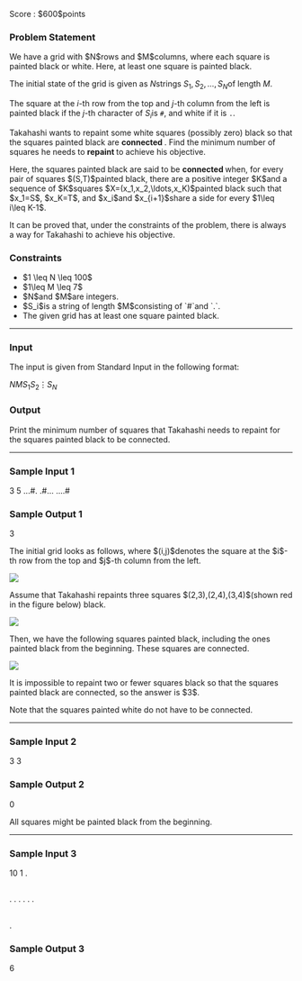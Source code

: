 
<div>

<span>

<span>

<p>
Score : $600$points
</p>

<div>

<section>

### **Problem Statement**

<p>
We have a grid with $N$rows and $M$columns, where each square is painted black or white.
Here, at least one square is painted black.

The initial state of the grid is given as $N$strings $S_1,S_2,\ldots,S_N$of length $M$.

The square at the $i$-th row from the top and $j$-th column from the left is painted black if the $j$-th character of $S_i$is `#`, and white if it is `.`.
</p>

<p>
Takahashi wants to repaint some white squares (possibly zero) black so that the squares painted black are 
<strong>
connected
</strong>
.
Find the minimum number of squares he needs to 
<strong>
repaint
</strong>
to achieve his objective.
</p>

<p>
Here, the squares painted black are said to be 
<strong>
connected
</strong>
when, for every pair of squares $(S,T)$painted black, there are a positive integer $K$and a sequence of $K$squares $X=(x_1,x_2,\ldots,x_K)$painted black such that $x_1=S$, $x_K=T$, and $x_i$and $x_{i+1}$share a side for every $1\leq i\leq K-1$.

It can be proved that, under the constraints of the problem, there is always a way for Takahashi to achieve his objective.
</p>

</section>

</div>

<div>

<section>

### **Constraints**

<ul>

<li>
$1 \leq N \leq 100$
</li>

<li>
$1\leq M \leq 7$
</li>

<li>
$N$and $M$are integers.
</li>

<li>
$S_i$is a string of length $M$consisting of `#`and `.`.
</li>

<li>
The given grid has at least one square painted black.
</li>

</ul>

</section>

</div>

---

<div>

<div>

<section>

### **Input**

<p>
The input is given from Standard Input in the following format:
</p>

<div>

$N$$M$$S_1$$S_2$$\vdots$$S_N$
</div>

</section>

</div>

<div>

<section>

### **Output**

<p>
Print the minimum number of squares that Takahashi needs to repaint for the squares painted black to be connected.
</p>

</section>

</div>

</div>

---

<div>

<section>

### **Sample Input 1**

<div>

3 5
...#.
.#...
....#

</div>

</section>

</div>

<div>

<section>

### **Sample Output 1**

<div>

3

</div>

<p>
The initial grid looks as follows, where $(i,j)$denotes the square at the $i$-th row from the top and $j$-th column from the left.
</p>

<p>

<img src="https://img.atcoder.jp/abc296/d5b5d945798a02840b8add26271fe2a5.png">

</img>

</p>

<p>
Assume that Takahashi repaints three squares $(2,3),(2,4),(3,4)$(shown red in the figure below) black.
</p>

<p>

<img src="https://img.atcoder.jp/abc296/d2d0f1745af0dc309341f96dbd83e717.png">

</img>

</p>

<p>
Then, we have the following squares painted black, including the ones painted black from the beginning. These squares are connected.
</p>

<p>

<img src="https://img.atcoder.jp/abc296/76bebc05c2d7c5240151b534ba30f29b.png">

</img>

</p>

<p>
It is impossible to repaint two or fewer squares black so that the squares painted black are connected, so the answer is $3$.

Note that the squares painted white do not have to be connected.
</p>

</section>

</div>

---

<div>

<section>

### **Sample Input 2**

<div>

3 3
###
###
###

</div>

</section>

</div>

<div>

<section>

### **Sample Output 2**

<div>

0

</div>

<p>
All squares might be painted black from the beginning.
</p>

</section>

</div>

---

<div>

<section>

### **Sample Input 3**

<div>

10 1
.
#
.
.
.
.
.
.
#
.

</div>

</section>

</div>

<div>

<section>

### **Sample Output 3**

<div>

6

</div>

</section>

</div>

</span>

</span>

</div>
